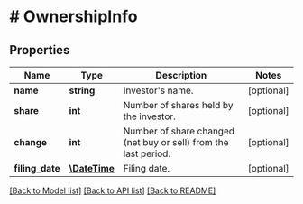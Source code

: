 # # OwnershipInfo

## Properties

Name | Type | Description | Notes
------------ | ------------- | ------------- | -------------
**name** | **string** | Investor&#39;s name. | [optional]
**share** | **int** | Number of shares held by the investor. | [optional]
**change** | **int** | Number of share changed (net buy or sell) from the last period. | [optional]
**filing_date** | [**\DateTime**](\DateTime.md) | Filing date. | [optional]

[[Back to Model list]](../../README.md#models) [[Back to API list]](../../README.md#endpoints) [[Back to README]](../../README.md)
